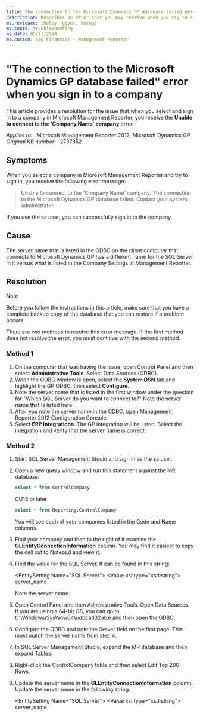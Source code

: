 ```yaml
---
title: The connection to the Microsoft Dynamics GP database failed error when signing in to a company
description: Describes an error that you may receive when you try to sign in to your company in Microsoft Management Reporter. Provides a resolution.
ms.reviewer: theley, gbyer, kevogt
ms.topic: troubleshooting
ms.date: 03/13/2024
ms.custom: sap:Financial - Management Reporter
---
```

# "The connection to the Microsoft Dynamics GP database failed" error when you sign in to a company

This article provides a resolution for the issue that when you select and sign in to a company in Microsoft Management Reporter, you receive the **Unable to connect to the 'Company Name' company** error.

_Applies to:_ &nbsp; Microsoft Management Reporter 2012, Microsoft Dynamics GP  
_Original KB number:_ &nbsp; 2737852

## Symptoms

When you select a company in Microsoft Management Reporter and try to sign in, you receive the following error message:

> Unable to connect to the 'Company Name' company. The connection to the Microsoft Dynamics GP database failed. Contact your system administrator.

If you use the sa user, you can successfully sign in to the company.

## Cause

The server name that is listed in the ODBC on the client computer that connects to Microsoft Dynamics GP has a different name for the SQL Server in it versus what is listed in the Company Settings in Management Reporter.

## Resolution

> [!NOTE]
> Before you follow the instructions in this article, make sure that you have a complete backup copy of the database that you can restore if a problem occurs.

There are two methods to resolve this error message. If the first method does not resolve the error, you must continue with the second method.

### Method 1

1. On the computer that was having the issue, open Control Panel and then select **Administrative Tools**. Select Data Sources (ODBC).
2. When the ODBC window is open, select the **System DSN** tab and highlight the GP ODBC, then select **Configure**.
3. Note the server name that is listed in the first window under the question for "Which SQL Server do you want to connect to?" Note the server name that is listed here.
4. After you note the server name in the ODBC, open Management Reporter 2012 Configuration Console.
5. Select **ERP Integrations**. The GP integration will be listed. Select the integration and verify that the server name is correct.

### Method 2

1. Start SQL Server Management Studio and sign in as the sa user.
2. Open a new query window and run this statement against the MR database:

    ```sql
    select * from ControlCompany
    ```

    CU13 or later

    ```sql
    select * from Reporting.ControlCompany
    ```

   You will see each of your companies listed in the Code and Name columns.

3. Find your company and then to the right of it examine the **GLEntityConnectionInformation** column. You may find it easiest to copy the cell out to Notepad and view it.
4. Find the value for the SQL Server. It can be found in this string:

   \<EntitySetting Name="SQL Server"> \<Value xsi:type="xsd:string"> server_name </Value>

   Note the server name.
5. Open Control Panel and then Administrative Tools. Open Data Sources. If you are using a 64-bit OS, you can go to C:\Windows\SysWow64\odbcad32.exe and then open the ODBC.
6. Configure the ODBC and note the Server field on the first page. This must match the server name from step 4.
7. In SQL Server Management Studio, expand the MR database and then expand Tables.
8. Right-click the ControlCompany table and then select Edit Top 200 Rows.
9. Update the server name in the **GLEntityConnectionInformation** column. Update the server name in the following string:

   \<EntitySetting Name="SQL Server"> \<Value xsi:type="xsd:string"> server_name </Value> </EntitySetting>

